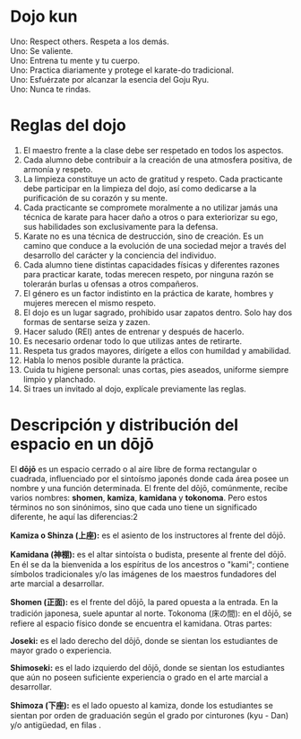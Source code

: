 # Dojo kun
Uno: Respect others. Respeta a los demás.  
Uno: Se valiente.  
Uno: Entrena tu mente y tu cuerpo.  
Uno: Practica diariamente y protege el karate-do tradicional.  
Uno: Esfuérzate por alcanzar la esencia del Goju Ryu.  
Uno: Nunca te rindas.  

# Reglas del dojo
1. El maestro frente a la clase debe ser respetado en todos los aspectos.
2. Cada alumno debe contribuir a la creación de una atmosfera positiva, de armonía y respeto.
3. La limpieza constituye un acto de gratitud y respeto. Cada practicante debe participar en la limpieza del dojo, así como dedicarse a la purificación de su corazón y su mente.
4. Cada practicante se compromete moralmente a no utilizar jamás una técnica de karate para hacer daño a otros o para exteriorizar su ego, sus habilidades son exclusivamente para la defensa.
5. Karate no es una técnica de destrucción, sino de creación. Es un camino que conduce a la evolución de una sociedad mejor a través del desarrollo del carácter y la conciencia del individuo.
6. Cada alumno tiene distintas capacidades físicas y diferentes razones para practicar karate, todas merecen respeto, por ninguna razón se tolerarán burlas u ofensas a otros compañeros.
7. El género es un factor indistinto en la práctica de karate, hombres y mujeres merecen el mismo respeto.
8. El dojo es un lugar sagrado, prohibido usar zapatos dentro. Solo hay dos formas de sentarse seiza y zazen.
9. Hacer saludo (REI) antes de entrenar y después de hacerlo.
10. Es necesario ordenar todo lo que utilizas antes de retirarte.
11. Respeta tus grados mayores, dirígete a ellos con humildad y amabilidad.
12. Habla lo menos posible durante la práctica.
13. Cuida tu higiene personal: unas cortas, pies aseados, uniforme siempre limpio y planchado.
14. Si traes un invitado al dojo, explícale previamente las reglas.

# Descripción y distribución del espacio en un dōjō
El **dōjō** es un espacio cerrado o al aire libre de forma rectangular o cuadrada, influenciado por el sintoísmo japonés donde cada área posee un nombre y una función determinada. El frente del dōjō, comúnmente, recibe varios nombres: **shomen**, **kamiza**, **kamidana** y **tokonoma**. Pero estos términos no son sinónimos, sino que cada uno tiene un significado diferente, he aquí las diferencias:2​

**Kamiza o Shinza (上座):** es el asiento de los instructores al frente del dōjō.

**Kamidana (神棚):** es el altar sintoísta o budista, presente al frente del dōjō. En él se da la bienvenida a los espíritus de los ancestros o "kami"; contiene símbolos tradicionales y/o las imágenes de los maestros fundadores del arte marcial a desarrollar.

**Shomen (正面):** es el frente del dōjō, la pared opuesta a la entrada. En la tradición japonesa, suele apuntar al norte.
Tokonoma (床の間): en el dōjō, se refiere al espacio físico donde se encuentra el kamidana.
Otras partes:

**Joseki:** es el lado derecho del dōjō, donde se sientan los estudiantes de mayor grado o experiencia.

**Shimoseki:** es el lado izquierdo del dōjō, donde se sientan los estudiantes que aún no poseen suficiente experiencia o grado en el arte marcial a desarrollar.

**Shimoza (下座):** es el lado opuesto al kamiza, donde los estudiantes se sientan por orden de graduación según el grado por cinturones (kyu - Dan) y/o antigüedad, en filas .
